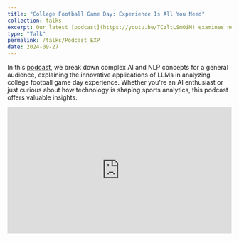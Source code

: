 ```yaml
---
title: "College Football Game Day: Experience Is All You Need"
collection: talks
excerpt: Our latest [podcast](https://youtu.be/TCzltLSmOiM) examines new research published in _Sport Management Review_ that uses advanced AI language models to analyze fan sentiment in college football stadium reviews, revealing valuable insights for college football game day experience management and operations.
type: "Talk"
permalink: /talks/Podcast_EXP
date: 2024-09-27
---
```


In this [podcast](https://youtu.be/TCzltLSmOiM), we break down complex AI and NLP concepts for a general audience, explaining the innovative applications of LLMs in analyzing college football game day experience. Whether you're an AI enthusiast or just curious about how technology is shaping sports analytics, this podcast offers valuable insights.

<iframe src="https://www.youtube.com/embed/TCzltLSmOiM" 
    style="display: block; width: 100%; aspect-ratio: 16/9; margin-bottom: 1em;"
    frameborder="0" 
    allow="accelerometer; autoplay; clipboard-write; encrypted-media; gyroscope; picture-in-picture" 
    allowfullscreen>
</iframe>
